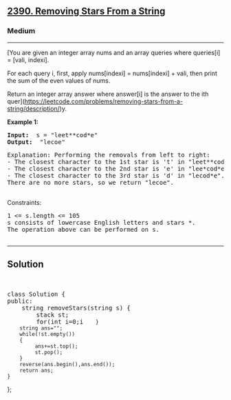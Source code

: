 
<h2><a href="https://leetcode.com/problems/removing-stars-from-a-string/description/">2390. Removing Stars From a String</a></h2>
<h3>Medium</h3>
<hr>
<div><p>
 [You are given an integer array nums and an array queries where queries[i] = [vali, indexi].

For each query i, first, apply nums[indexi] = nums[indexi] + vali, then print the sum of the even values of nums.

Return an integer array answer where answer[i] is the answer to the ith quer](https://leetcode.com/problems/removing-stars-from-a-string/description/)y.
</p>


<p><strong>Example 1:</strong></p>
<pre><strong>Input:</strong>  s = "leet**cod*e"
<strong>Output:</strong>  "lecoe"
</pre>
<pre>
Explanation: Performing the removals from left to right:
- The closest character to the 1st star is 't' in "leet**cod*e". s becomes "lee*cod*e".
- The closest character to the 2nd star is 'e' in "lee*cod*e". s becomes "lecod*e".
- The closest character to the 3rd star is 'd' in "lecod*e". s becomes "lecoe".
There are no more stars, so we return "lecoe".
  </pre>
  
 

Constraints:
<pre>
1 <= s.length <= 105
s consists of lowercase English letters and stars *.
The operation above can be performed on s.

</pre>
<hr>
 <h2><strong><b>Solution</b></strong></h2>
 <br>
 <pre>
class Solution {
public:
    string removeStars(string s) {
        stack<int> st;
        for(int i=0;i<s.size();i++)
        {
            if(s[i]=='*') st.pop();
            else st.push(s[i]);
            
        }
        string ans="";
        while(!st.empty())
        {
             ans+=st.top();
             st.pop();
        }
        reverse(ans.begin(),ans.end());
        return ans;
    }
};
 </pre>


